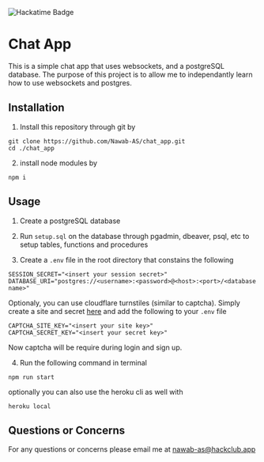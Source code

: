 ![Hackatime Badge](https://hackatime-badge.hackclub.com/U0857UWECTS/text_share?aliases=chat_app)

# Chat App

This is a simple chat app that uses websockets, and a postgreSQL database.
The purpose of this project is to allow me to independantly learn how to use websockets and postgres.



## Installation 

1. Install this repository through git by
```
git clone https://github.com/Nawab-AS/chat_app.git
cd ./chat_app
```

2. install node modules by
```
npm i
```



## Usage

1.  Create a postgreSQL database


2.  Run ```setup.sql``` on the database through pgadmin, dbeaver, psql, etc to setup tables, functions and procedures


3. Create a ```.env``` file in the root directory that constains the following
```
SESSION_SECRET="<insert your session secret>"
DATABASE_URI="postgres://<username>:<password>@<host>:<port>/<database name>"
```

Optionaly, you can use cloudflare turnstiles (similar to captcha).
Simply create a site and secret [here](https://developers.cloudflare.com/turnstile/get-started/) and add the following to your ```.env``` file
```
CAPTCHA_SITE_KEY="<insert your site key>"
CAPTCHA_SECRET_KEY="<insert your secret key>"
```
Now captcha will be require during login and sign up.


4. Run the following command in terminal
```
npm run start
```

optionally you can also use the heroku cli as well with
```
heroku local
```



## Questions or Concerns

For any questions or concerns please email me at nawab-as@hackclub.app
